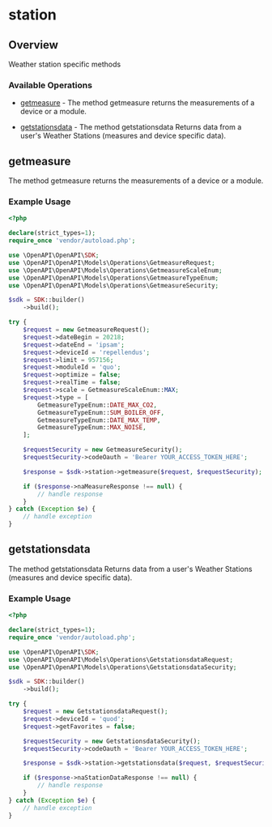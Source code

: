 # station

## Overview

Weather station specific methods

### Available Operations

* [getmeasure](#getmeasure) - The method getmeasure returns the measurements of a device or a module.

* [getstationsdata](#getstationsdata) - The method getstationsdata Returns data from a user's Weather Stations (measures and device specific data).

## getmeasure

The method getmeasure returns the measurements of a device or a module.


### Example Usage

```php
<?php

declare(strict_types=1);
require_once 'vendor/autoload.php';

use \OpenAPI\OpenAPI\SDK;
use \OpenAPI\OpenAPI\Models\Operations\GetmeasureRequest;
use \OpenAPI\OpenAPI\Models\Operations\GetmeasureScaleEnum;
use \OpenAPI\OpenAPI\Models\Operations\GetmeasureTypeEnum;
use \OpenAPI\OpenAPI\Models\Operations\GetmeasureSecurity;

$sdk = SDK::builder()
    ->build();

try {
    $request = new GetmeasureRequest();
    $request->dateBegin = 20218;
    $request->dateEnd = 'ipsam';
    $request->deviceId = 'repellendus';
    $request->limit = 957156;
    $request->moduleId = 'quo';
    $request->optimize = false;
    $request->realTime = false;
    $request->scale = GetmeasureScaleEnum::MAX;
    $request->type = [
        GetmeasureTypeEnum::DATE_MAX_CO2,
        GetmeasureTypeEnum::SUM_BOILER_OFF,
        GetmeasureTypeEnum::DATE_MAX_TEMP,
        GetmeasureTypeEnum::MAX_NOISE,
    ];

    $requestSecurity = new GetmeasureSecurity();
    $requestSecurity->codeOauth = 'Bearer YOUR_ACCESS_TOKEN_HERE';

    $response = $sdk->station->getmeasure($request, $requestSecurity);

    if ($response->naMeasureResponse !== null) {
        // handle response
    }
} catch (Exception $e) {
    // handle exception
}
```

## getstationsdata

The method getstationsdata Returns data from a user's Weather Stations (measures and device specific data).

### Example Usage

```php
<?php

declare(strict_types=1);
require_once 'vendor/autoload.php';

use \OpenAPI\OpenAPI\SDK;
use \OpenAPI\OpenAPI\Models\Operations\GetstationsdataRequest;
use \OpenAPI\OpenAPI\Models\Operations\GetstationsdataSecurity;

$sdk = SDK::builder()
    ->build();

try {
    $request = new GetstationsdataRequest();
    $request->deviceId = 'quod';
    $request->getFavorites = false;

    $requestSecurity = new GetstationsdataSecurity();
    $requestSecurity->codeOauth = 'Bearer YOUR_ACCESS_TOKEN_HERE';

    $response = $sdk->station->getstationsdata($request, $requestSecurity);

    if ($response->naStationDataResponse !== null) {
        // handle response
    }
} catch (Exception $e) {
    // handle exception
}
```
